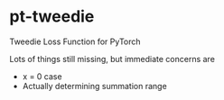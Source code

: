 # pt-tweedie
Tweedie Loss Function for PyTorch

Lots of things still missing, but immediate concerns are

- x = 0 case
- Actually determining summation range